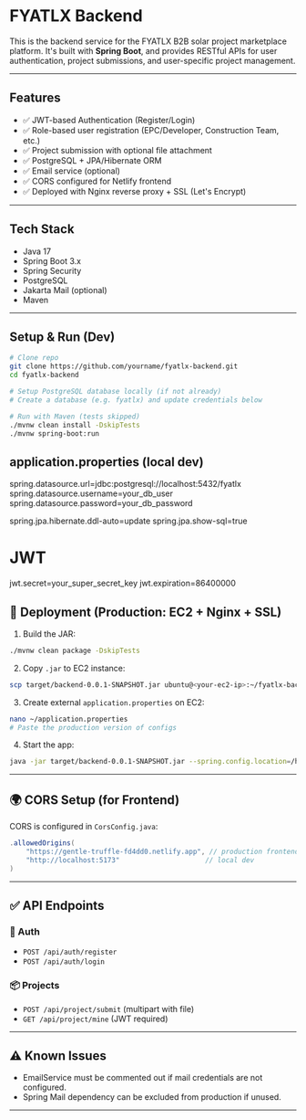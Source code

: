 # FYATLX Backend

This is the backend service for the FYATLX B2B solar project marketplace platform. It's built with **Spring Boot**, and provides RESTful APIs for user authentication, project submissions, and user-specific project management.

---

## Features

- ✅ JWT-based Authentication (Register/Login)
- ✅ Role-based user registration (EPC/Developer, Construction Team, etc.)
- ✅ Project submission with optional file attachment
- ✅ PostgreSQL + JPA/Hibernate ORM
- ✅ Email service (optional)
- ✅ CORS configured for Netlify frontend
- ✅ Deployed with Nginx reverse proxy + SSL (Let's Encrypt)

---

## Tech Stack

- Java 17
- Spring Boot 3.x
- Spring Security
- PostgreSQL
- Jakarta Mail (optional)
- Maven

---

## Setup & Run (Dev)

```bash
# Clone repo
git clone https://github.com/yourname/fyatlx-backend.git
cd fyatlx-backend

# Setup PostgreSQL database locally (if not already)
# Create a database (e.g. fyatlx) and update credentials below

# Run with Maven (tests skipped)
./mvnw clean install -DskipTests
./mvnw spring-boot:run

```

## application.properties (local dev)

spring.datasource.url=jdbc:postgresql://localhost:5432/fyatlx
spring.datasource.username=your_db_user
spring.datasource.password=your_db_password

spring.jpa.hibernate.ddl-auto=update
spring.jpa.show-sql=true

# JWT
jwt.secret=your_super_secret_key
jwt.expiration=86400000













## 🚀 Deployment (Production: EC2 + Nginx + SSL)

1. Build the JAR:

```bash
./mvnw clean package -DskipTests
```

2. Copy `.jar` to EC2 instance:

```bash
scp target/backend-0.0.1-SNAPSHOT.jar ubuntu@<your-ec2-ip>:~/fyatlx-backend/
```

3. Create external `application.properties` on EC2:

```bash
nano ~/application.properties
# Paste the production version of configs
```

4. Start the app:

```bash
java -jar target/backend-0.0.1-SNAPSHOT.jar --spring.config.location=/home/ubuntu/application.properties
```

---

## 🌍 CORS Setup (for Frontend)

CORS is configured in `CorsConfig.java`:

```java
.allowedOrigins(
    "https://gentle-truffle-fd4dd0.netlify.app", // production frontend
    "http://localhost:5173"                     // local dev
)
```

---

## ✅ API Endpoints

### 🔐 Auth
- `POST /api/auth/register`
- `POST /api/auth/login`

### 📦 Projects
- `POST /api/project/submit` (multipart with file)
- `GET /api/project/mine` (JWT required)

---

## ⚠️ Known Issues

- EmailService must be commented out if mail credentials are not configured.
- Spring Mail dependency can be excluded from production if unused.

---
